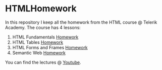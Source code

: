 # HTMLHomework
In this repository I keep all the homework from the HTML course @ Telerik Academy. The course has 4 lessons:

1. HTML Fundamentals [Homework](https://github.com/TelerikAcademy/HTML/blob/master/3.%20HTML%20Fundamentals/README.md)
2. HTML Tables [Homework](https://github.com/TelerikAcademy/HTML/blob/master/4.%20HTML%20Tables/README.md)
3. HTML Forms and Frames [Homework](https://github.com/TelerikAcademy/HTML/blob/master/5.%20HTML%20Forms%20and%20Frames/README.md)
4. Semantic Web [Homework](https://github.com/TelerikAcademy/HTML/blob/master/6.%20Semantic%20HTML/README.md)

You can find the lectures @ [Youtube](https://www.youtube.com/channel/UCLC-vbm7OWvpbqzXaoAMGGw).
